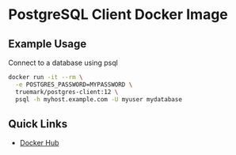 # PostgreSQL Client Docker Image

## Example Usage

Connect to a database using psql
```bash
docker run -it --rm \
  -e POSTGRES_PASSWORD=MYPASSWORD \
  truemark/postgres-client:12 \
  psql -h myhost.example.com -U myuser mydatabase
```
## Quick Links

 * [Docker Hub](https://hub.docker.com/repository/docker/truemark/postgres-client)
